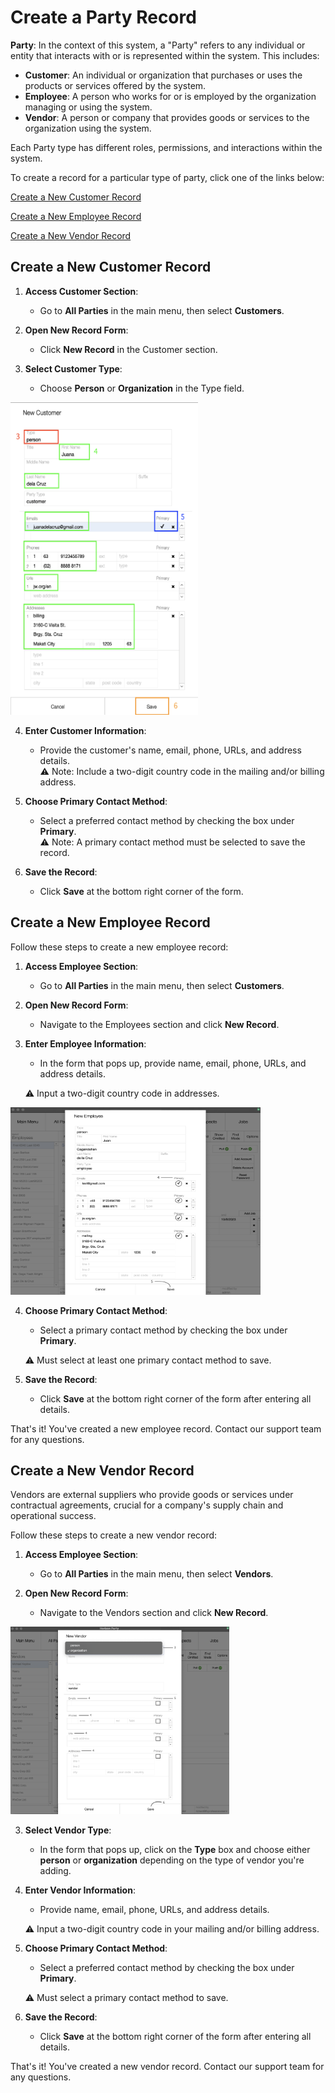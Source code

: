 # Create a Party Record

**Party**: In the context of this system, a "Party" refers to any individual or entity that interacts with or is represented within the system. This includes:

- **Customer**: An individual or organization that purchases or uses the products or services offered by the system.
- **Employee**: A person who works for or is employed by the organization managing or using the system.
- **Vendor**: A person or company that provides goods or services to the organization using the system.

Each Party type has different roles, permissions, and interactions within the system.

To create a record for a particular type of party, click one of the links below:

[Create a New Customer Record](#create-a-new-customer-record)

[Create a New Employee Record](#create-a-new-employee-record)

[Create a New Vendor Record](#create-a-new-vendor-record)

## Create a New Customer Record

1. **Access Customer Section**:
    
    - Go to **All Parties** in the main menu, then select **Customers**.
2. **Open New Record Form**:
    
    - Click **New Record** in the Customer section.
3. **Select Customer Type**:
    
    - Choose **Person** or **Organization** in the Type field. 

<img src="https://github.com/Fx-Professional-Services/HorizonDocs/blob/sales_order/Horizon%20User%20Guide/00%20Assets/13_create_a_new_customer_record.png" width="300" height="500">

4. **Enter Customer Information**:
    
    - Provide the customer's name, email, phone, URLs, and address details. <br>
		⚠️ Note: Include a two-digit country code in the mailing and/or billing address.
5. **Choose Primary Contact Method**:
    
    - Select a preferred contact method by checking the box under **Primary**. <br>
     ⚠️ Note: A primary contact method must be selected to save the record.
6. **Save the Record**:
    
    - Click **Save** at the bottom right corner of the form.

## Create a New Employee Record

Follow these steps to create a new employee record:

1. **Access Employee Section**:
    
    - Go to **All Parties** in the main menu, then select **Customers**.
2. **Open New Record Form**:
    
    - Navigate to the Employees section and click **New Record**.
3. **Enter Employee Information**:
    
    - In the form that pops up, provide name, email, phone, URLs, and address details.
    
    ⚠️ Input a two-digit country code in addresses.

<img src="https://github.com/Fx-Professional-Services/HorizonDocs/blob/sales_order/Horizon%20User%20Guide/00%20Assets/17_create_employee_record.png" width="400" height="300">

4. **Choose Primary Contact Method**:
    
    - Select a primary contact method by checking the box under **Primary**. 
    
    ⚠️ Must select at least one primary contact method to save.
5. **Save the Record**:
    
    - Click **Save** at the bottom right corner of the form after entering all details.

That's it! You've created a new employee record. Contact our support team for any questions.

## Create a New Vendor Record


Vendors are external suppliers who provide goods or services under contractual agreements, crucial for a company's supply chain and operational success.

Follow these steps to create a new vendor record:

1. **Access Employee Section**:
    
    - Go to **All Parties** in the main menu, then select **Vendors**.
2. **Open New Record Form**:
    
    - Navigate to the Vendors section and click **New Record**.

<img src="https://github.com/Fx-Professional-Services/HorizonDocs/blob/sales_order/Horizon%20User%20Guide/00%20Assets/18_create_vendor_record.png" width="350" height="300">

3. **Select Vendor Type**:
    
    - In the form that pops up, click on the **Type** box and choose either **person** or **organization** depending on the type of vendor you're adding.
4. **Enter Vendor Information**:
    
    -  Provide name, email, phone, URLs, and address details.
    
    ⚠️ Input a two-digit country code in your mailing and/or billing address.
    
5. **Choose Primary Contact Method**:
    
    - Select a preferred contact method by checking the box under **Primary**. 
    
    ⚠️ Must select a primary contact method to save.
    
6. **Save the Record**:
    
    - Click **Save** at the bottom right corner of the form after entering all details.

That's it! You've created a new vendor record. Contact our support team for any questions.